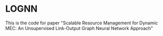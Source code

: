 # LOGNN
This is the code for paper "Scalable Resource Management for Dynamic MEC: An Unsupervised Link-Output Graph Neural Network Approach"
